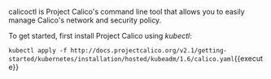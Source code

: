 calicoctl is Project Calico's command line tool that allows you to easily manage Calico's network and security policy.

To get started, first install Project Calico using _kubectl_:

`
kubectl apply -f http://docs.projectcalico.org/v2.1/getting-started/kubernetes/installation/hosted/kubeadm/1.6/calico.yaml
`{{execute}}